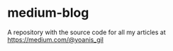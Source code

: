 # medium-blog
A repository with the source code for all my articles at https://medium.com/@yoanis_gil

